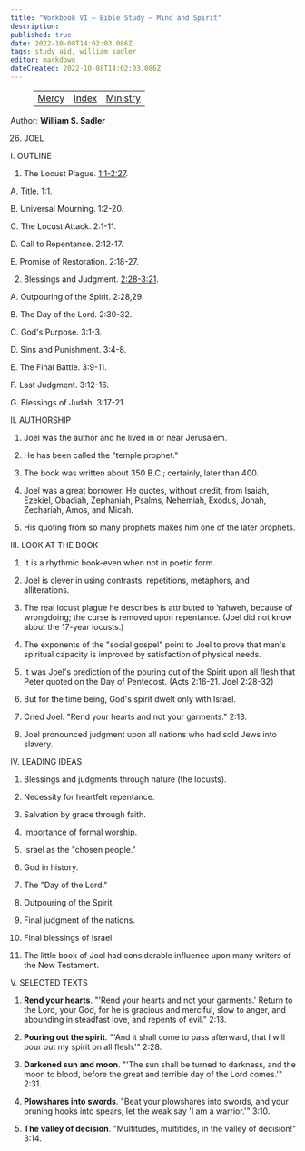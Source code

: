 ```yaml
---
title: "Workbook VI — Bible Study — Mind and Spirit"
description: 
published: true
date: 2022-10-08T14:02:03.086Z
tags: study aid, william sadler
editor: markdown
dateCreated: 2022-10-08T14:02:03.086Z
---
```


<figure class="table chapter-navigator">
	<table>
		<tbody>
		<tr>
			<td><a href="/en/William_S_Sadler/Workbook_6_Bible_Study/Mercy">Mercy</a></td>
			<td><a href="/en/William_S_Sadler/Workbook_6_Bible_Study/Index">Index</a></td>
			<td><a href="/en/William_S_Sadler/Workbook_6_Bible_Study/Ministry">Ministry</a></td>
		</tr>
		</tbody>
	</table>
</figure>

Author: **William S. Sadler**


26. JOEL

I. OUTLINE

1. The Locust Plague. [1:1-2:27](/en/Bible/Joel/1#v1).

A. Title. 1:1.

B. Universal Mourning. 1:2-20.

C. The Locust Attack. 2:1-11.

D. Call to Repentance. 2:12-17.

E. Promise of Restoration. 2:18-27.

2. Blessings and Judgment. [2:28-3:21](/en/Bible/Joel/2#v28).

A. Outpouring of the Spirit. 2:28,29.

B. The Day of the Lord. 2:30-32.

C. God's Purpose. 3:1-3.

D. Sins and Punishment. 3:4-8.

E. The Final Battle. 3:9-11.

F. Last Judgment. 3:12-16.

G. Blessings of Judah. 3:17-21.

II. AUTHORSHIP

1. Joel was the author and he lived in or near Jerusalem.

2. He has been called the "temple prophet."

3. The book was written about 350 B.C.; certainly, later than 400.

4. Joel was a great borrower. He quotes, without credit, from Isaiah, Ezekiel, Obadiah, Zephaniah, Psalms, Nehemiah, Exodus, Jonah, Zechariah, Amos, and Micah.

5. His quoting from so many prophets makes him one of the later prophets.

III. LOOK AT THE BOOK

1. It is a rhythmic book-even when not in poetic form.

2. Joel is clever in using contrasts, repetitions, metaphors, and alliterations.

3. The real locust plague he describes is attributed to Yahweh, because of wrongdoing; the curse is removed upon repentance. (Joel did not know about the 17-year locusts.)

4. The exponents of the "social gospel" point to Joel to prove that man's spiritual capacity is improved by satisfaction of physical needs.

5. It was Joel's prediction of the pouring out of the Spirit upon all flesh that Peter quoted on the Day of Pentecost. (Acts 2:16-21. Joel 2:28-32)

6. But for the time being, God's spirit dwelt only with Israel.

7. Cried Joel: "Rend your hearts and not your garments." 2:13.

8. Joel pronounced judgment upon all nations who had sold Jews into slavery.

IV. LEADING IDEAS

1. Blessings and judgments through nature (the locusts).

2. Necessity for heartfelt repentance.

3. Salvation by grace through faith.

4. Importance of formal worship.

5. Israel as the "chosen people."

6. God in history.

7. The "Day of the Lord."

8. Outpouring of the Spirit.

9. Final judgment of the nations.

10. Final blessings of Israel.

11. The little book of Joel had considerable influence upon many writers of the New Testament.

V. SELECTED TEXTS

1. **Rend your hearts**. "'Rend your hearts and not your garments.' Return to the Lord, your God, for he is gracious and merciful, slow to anger, and abounding in steadfast love, and repents of evil." 2:13.

2. **Pouring out the spirit**. "'And it shall come to pass afterward, that I will pour out my spirit on all flesh.'" 2:28.

3. **Darkened sun and moon**. "'The sun shall be turned to darkness, and the moon to blood, before the great and terrible day of the Lord comes.'" 2:31.

4. **Plowshares into swords**. "Beat your plowshares into swords, and your pruning hooks into spears; let the weak say 'I am a warrior.'" 3:10.

5. **The valley of decision**. "Multitudes, multitides, in the valley of decision!" 3:14.


<br>

